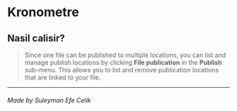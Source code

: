 # Kronometre
## Nasil calisir?

> Since one file can be published to multiple locations, you can list and manage publish locations by clicking **File publication** in the **Publish** sub-menu. This allows you to list and remove publication locations that are linked to your file.

---

###### Made by Suleyman Efe Celik 